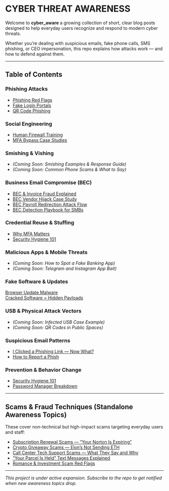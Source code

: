 # CYBER THREAT AWARENESS

Welcome to **cyber_aware** a growing collection of short, clear blog posts designed to help everyday users recognize and respond to modern cyber threats.

Whether you’re dealing with suspicious emails, fake phone calls, SMS phishing, or CEO impersonation, this repo explains how attacks work — and how to defend against them.

---

## Table of Contents

### Phishing Attacks
- [Phishing Red Flags](./posts/phishing_red_flags.md)
- [Fake Login Portals](./posts/fake_login_portals.md)
- [QR Code Phishing](./posts/qr_code_phishing.md)

### Social Engineering
- [Human Firewall Training](./posts/human_firewall_training.md)
- [MFA Bypass Case Studies](./posts/mfa_bypass_case_studies.md)

### Smishing & Vishing
- *(Coming Soon: Smishing Examples & Response Guide)*
- *(Coming Soon: Common Phone Scams & What to Say)*

### Business Email Compromise (BEC)
- [BEC & Invoice Fraud Explained](./posts/bec_invoice_fraud_explained.md)
- [BEC Vendor Hijack Case Study](./posts/bec_vendor_hijack_case_study.md)  
- [BEC Payroll Redirection Attack Flow](./posts/bec_payroll_redirect_flow.md)  
- [BEC Detection Playbook for SMBs](./posts/bec_detection_playbook.md)

### Credential Reuse & Stuffing
- [Why MFA Matters](./posts/why_mfa_matters.md)
- [Security Hygiene 101](./posts/security_hygiene_101.md)

### Malicious Apps & Mobile Threats
- *(Coming Soon: How to Spot a Fake Banking App)*
- *(Coming Soon: Telegram and Instagram App Bait)*

### Fake Software & Updates
[Browser Update Malware](./posts/browser_update_malware.md)  
[Cracked Software = Hidden Payloads](./posts/cracked_software_payloads.md)

### USB & Physical Attack Vectors
- *(Coming Soon: Infected USB Case Example)*
- *(Coming Soon: QR Codes in Public Spaces)*

### Suspicious Email Patterns
- [I Clicked a Phishing Link — Now What?](./posts/clicked_phish_now_what.md)
- [How to Report a Phish](./posts/how_to_report_phishing.md)

### Prevention & Behavior Change
- [Security Hygiene 101](./posts/security_hygiene_101.md)
- [Password Manager Breakdown](./posts/password_manager_breakdown.md)

---

## Scams & Fraud Techniques (Standalone Awareness Topics)
These cover non-technical but high-impact scams targeting everyday users and staff:

- [Subscription Renewal Scams — “Your Norton Is Expiring”](./posts/subscription_renewal_scams.md)  
- [Crypto Giveaway Scams — Elon’s Not Sending ETH](./posts/crypto_giveaway_scams.md)  
- [Call Center Tech Support Scams — What They Say and Why](./posts/call_center_tech_scams.md)  
- [“Your Parcel Is Held” Text Messages Explained](./posts/parcel_hold_sms_scams.md)  
- [Romance & Investment Scam Red Flags](./posts/romance_investment_scams.md)  

---

*This project is under active expansion. Subscribe to the repo to get notified when new awareness topics drop.*

